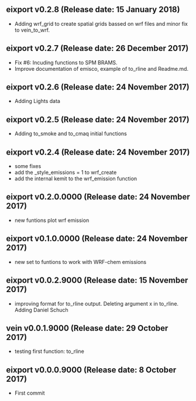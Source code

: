 ## eixport v0.2.8 (Release date: 15 January 2018)
- Adding wrf_grid to create spatial grids bassed on wrf files and minor fix to
vein_to_wrf.

## eixport v0.2.7 (Release date: 26 December 2017)
- Fix #6: Incuding functions to SPM BRAMS.
- Improve documentation of emisco, example of to_rline and Readme.md. 
## eixport v0.2.6 (Release date: 24 November 2017)
- Adding Lights data

## eixport v0.2.5 (Release date: 24 November 2017)
- Adding to_smoke and to_cmaq initial functions

## eixport v0.2.4 (Release date: 24 November 2017)
- some fixes
- add the _style_emissions = 1 to wrf_create
- add the internal kemit to the wrf_emission function

## eixport v0.2.0.0000 (Release date: 24 November 2017)
- new funtions plot wrf emission

## eixport v0.1.0.0000 (Release date: 24 November 2017)
- new set to funtions to work with WRF-chem emissions

## eixport v0.0.2.9000 (Release date: 15 November 2017)
- improving format for to_rline output. Deleting argument x in to_rline. 
  Adding Daniel Schuch

## vein v0.0.1.9000 (Release date: 29 October 2017)
- testing first function: to_rline

## eixport v0.0.0.9000 (Release date: 8 October 2017)
- First commit
